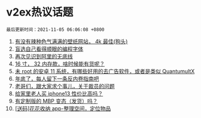 # v2ex热议话题

`最后更新时间：2021-11-05 06:06:08 +0800`

1. [有没有辣种色气满满的壁纸网站， 4k 最佳(狗头)](https://www.v2ex.com/t/812914)
1. [盲选自己看得顺眼的编程字体](https://www.v2ex.com/t/812961)
1. [再次见识到阿里的无底线](https://www.v2ex.com/t/812921)
1. [16 寸， 32 内存款，啥时候能有货呢？](https://www.v2ex.com/t/812920)
1. [未 root 的安卓 11 系统，有哪些好用的去广告软件，或者是类似 QuantumultX](https://www.v2ex.com/t/812939)
1. [年底了，每人留下一条反内卷指南吧](https://www.v2ex.com/t/813011)
1. [老哥们，跟大家求个事儿，关于裁员的问题](https://www.v2ex.com/t/812985)
1. [给家里老人买 iphone13 性价比高吗？](https://www.v2ex.com/t/812951)
1. [有定制版的 MBP 变态（发货）吗？](https://www.v2ex.com/t/813016)
1. [[送码]花花收纳 app-整理空间，定位物品](https://www.v2ex.com/t/812919)

